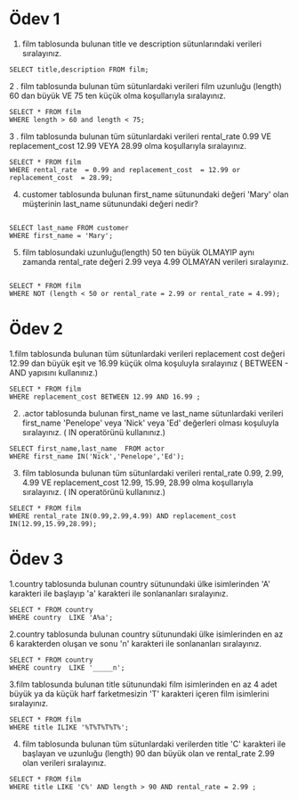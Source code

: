 # Ödev 1
1. film tablosunda bulunan title ve description sütunlarındaki verileri sıralayınız.

```
SELECT title,description FROM film;

```
2 . film tablosunda bulunan tüm sütunlardaki verileri film uzunluğu (length) 60 dan büyük VE 75 ten küçük olma koşullarıyla sıralayınız.

```
SELECT * FROM film
WHERE length > 60 and length < 75;

```
3 . film tablosunda bulunan tüm sütunlardaki verileri rental_rate 0.99 VE replacement_cost 12.99 VEYA 28.99 olma koşullarıyla sıralayınız.
```
SELECT * FROM film
WHERE rental_rate  = 0.99 and replacement_cost  = 12.99 or replacement_cost  = 28.99;

```
4. customer tablosunda bulunan first_name sütunundaki değeri 'Mary' olan müşterinin last_name sütunundaki değeri nedir?
```

SELECT last_name FROM customer
WHERE first_name = 'Mary';

```
5. film tablosundaki uzunluğu(length) 50 ten büyük OLMAYIP aynı zamanda rental_rate değeri 2.99 veya 4.99 OLMAYAN verileri sıralayınız.
```
 
SELECT * FROM film
WHERE NOT (length < 50 or rental_rate = 2.99 or rental_rate = 4.99);

```
# Ödev 2 

1.film tablosunda bulunan tüm sütunlardaki verileri replacement cost değeri 12.99 dan büyük eşit ve 16.99 küçük olma koşuluyla sıralayınız ( BETWEEN - AND yapısını kullanınız.)
```
SELECT * FROM film
WHERE replacement_cost BETWEEN 12.99 AND 16.99 ; 

```

2. .actor tablosunda bulunan first_name ve last_name sütunlardaki verileri first_name 'Penelope' veya 'Nick' veya 'Ed' değerleri olması koşuluyla sıralayınız. ( IN operatörünü kullanınız.)
```
SELECT first_name,last_name  FROM actor
WHERE first_name IN('Nick','Penelope','Ed'); 

```
3. film tablosunda bulunan tüm sütunlardaki verileri rental_rate 0.99, 2.99, 4.99 VE replacement_cost 12.99, 15.99, 28.99 olma koşullarıyla sıralayınız. ( IN operatörünü kullanınız.)
```
SELECT * FROM film 
WHERE rental_rate IN(0.99,2.99,4.99) AND replacement_cost IN(12.99,15.99,28.99);

```
# Ödev 3 

1.country tablosunda bulunan country sütunundaki ülke isimlerinden 'A' karakteri ile başlayıp 'a' karakteri ile sonlananları sıralayınız.

```
SELECT * FROM country
WHERE country  LIKE 'A%a';

```
2.country tablosunda bulunan country sütunundaki ülke isimlerinden en az 6 karakterden oluşan ve sonu 'n' karakteri ile sonlananları sıralayınız.

```
SELECT * FROM country
WHERE country  LIKE '_____n';

```
3.film tablosunda bulunan title sütunundaki film isimlerinden en az 4 adet büyük ya da küçük harf farketmesizin 'T' karakteri içeren film isimlerini sıralayınız.
```
SELECT * FROM film
WHERE title ILIKE '%T%T%T%T%';

```
4. film tablosunda bulunan tüm sütunlardaki verilerden title 'C' karakteri ile başlayan ve uzunluğu (length) 90 dan büyük olan ve rental_rate 2.99 olan verileri sıralayınız.

```
SELECT * FROM film
WHERE title LIKE 'C%' AND length > 90 AND rental_rate = 2.99 ; 

```
